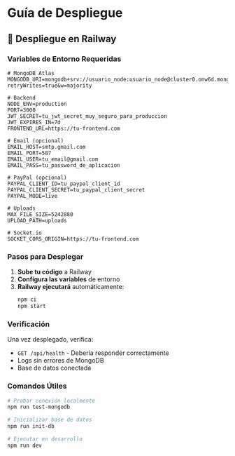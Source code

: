 # Guía de Despliegue

## 🚀 Despliegue en Railway

### Variables de Entorno Requeridas

```env
# MongoDB Atlas
MONGODB_URI=mongodb+srv://usuario_node:usuario_node@cluster0.onw6d.mongodb.net/dodgeball?retryWrites=true&w=majority

# Backend
NODE_ENV=production
PORT=3000
JWT_SECRET=tu_jwt_secret_muy_seguro_para_produccion
JWT_EXPIRES_IN=7d
FRONTEND_URL=https://tu-frontend.com

# Email (opcional)
EMAIL_HOST=smtp.gmail.com
EMAIL_PORT=587
EMAIL_USER=tu_email@gmail.com
EMAIL_PASS=tu_password_de_aplicacion

# PayPal (opcional)
PAYPAL_CLIENT_ID=tu_paypal_client_id
PAYPAL_CLIENT_SECRET=tu_paypal_client_secret
PAYPAL_MODE=live

# Uploads
MAX_FILE_SIZE=5242880
UPLOAD_PATH=uploads

# Socket.io
SOCKET_CORS_ORIGIN=https://tu-frontend.com
```

### Pasos para Desplegar

1. **Sube tu código** a Railway
2. **Configura las variables** de entorno
3. **Railway ejecutará** automáticamente:
   ```bash
   npm ci
   npm start
   ```

### Verificación

Una vez desplegado, verifica:
- `GET /api/health` - Debería responder correctamente
- Logs sin errores de MongoDB
- Base de datos conectada

### Comandos Útiles

```bash
# Probar conexión localmente
npm run test-mongodb

# Inicializar base de datos
npm run init-db

# Ejecutar en desarrollo
npm run dev
```
